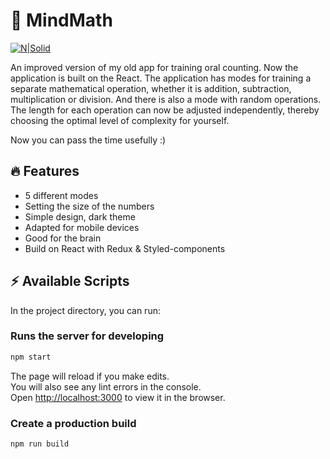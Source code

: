 # :iphone: MindMath

[![N|Solid](https://i.ibb.co/PxTMPJ9/btn.png)](https://cheatsnake.github.io/MindMath)

An improved version of my old app for training oral counting. Now the application is built on the React. The application has modes for training a separate mathematical operation, whether it is addition, subtraction, multiplication or division. And there is also a mode with random operations. The length for each operation can now be adjusted independently, thereby choosing the optimal level of complexity for yourself.

Now you can pass the time usefully :)

## :fire: Features

- 5 different modes
- Setting the size of the numbers
- Simple design, dark theme
- Adapted for mobile devices
- Good for the brain
- Build on React with Redux & Styled-components

## :zap: Available Scripts

In the project directory, you can run:

### Runs the server for developing
```sh
npm start
```
The page will reload if you make edits.\
You will also see any lint errors in the console.\
Open [http://localhost:3000](http://localhost:3000) to view it in the browser.

### Create a production build
```sh
npm run build
```
